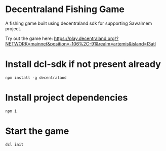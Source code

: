 # Decentraland Fishing Game
A fishing game built using decentraland sdk for supporting Sawalmem project.

Try out the game here: https://play.decentraland.org/?NETWORK=mainnet&position=-106%2C-91&realm=artemis&island=I3atl

# Install dcl-sdk if not present already
```npm install -g decentraland```

# Install project dependencies
```npm i```

# Start the game
```dcl init```
